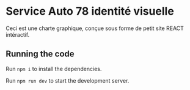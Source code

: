 
  # Service Auto 78 identité visuelle

Ceci est une charte graphique, conçue sous forme de petit site REACT intéractif.

  ## Running the code

  Run `npm i` to install the dependencies.

  Run `npm run dev` to start the development server.

